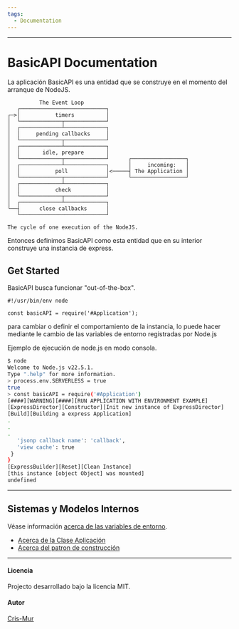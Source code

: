 ```yaml
---
tags:
  - Documentation
---
```

---

# BasicAPI Documentation

La aplicación BasicAPI es una entidad que se construye en el momento del arranque de NodeJS.
```Text
          The Event Loop
   ┌───────────────────────────┐
┌─>│           timers          │
│  └─────────────┬─────────────┘
│  ┌─────────────┴─────────────┐
│  │     pending callbacks     │
│  └─────────────┬─────────────┘
│  ┌─────────────┴─────────────┐
│  │       idle, prepare       │
│  └─────────────┬─────────────┘      ┌─────────────────┐
│  ┌─────────────┴─────────────┐      │     incoming:   │
│  │           poll            │<─────┤ The Application │
│  └─────────────┬─────────────┘      └─────────────────┘
│  ┌─────────────┴─────────────┐
│  │           check           │
│  └─────────────┬─────────────┘
│  ┌─────────────┴─────────────┐
└──┤      close callbacks      │
   └───────────────────────────┘

The cycle of one execution of the NodeJS.
```
Entonces definimos BasicAPI como esta entidad que en su interior construye una instancia de express.

## Get Started

BasicAPI busca funcionar "out-of-the-box".

```node
#!/usr/bin/env node

const basicAPI = require('#Application');

```

para cambiar o definir el comportamiento de la instancia, lo puede hacer mediante le cambio de las variables de entorno registradas por Node.js

Ejemplo de ejecución de node.js en modo consola.
```bash
$ node
Welcome to Node.js v22.5.1.  
Type ".help" for more information.
> process.env.SERVERLESS = true
true  
> const basicAPI = require('#Application')  
[####][WARNING][####][RUN APPLICATION WITH ENVIRONMENT EXAMPLE]  
[ExpressDirector][Constructor][Init new instance of ExpressDirector]  
[Build][Building a express Application]
.
.
.
   'jsonp callback name': 'callback',  
   'view cache': true  
 }  
}  
[ExpressBuilder][Reset][Clean Instance]  
[this instance [object Object] was mounted]  
undefined
```

---
## Sistemas y Modelos Internos

Véase información [acerca de las variables de entorno](./environments.md).

- [Acerca de la Clase Aplicación](./application.md)
- [Acerca del patron de construcción](./builder.md)

----

#### Licencia
Projecto desarrollado bajo la licencia MIT.

#### Autor
[Cris-Mur](https://github.com/cris-mur/)